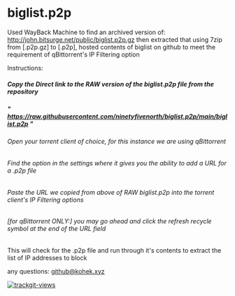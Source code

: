# biglist.p2p
Used WayBack Machine to find an archived version of: http://john.bitsurge.net/public/biglist.p2p.gz then extracted that using 7zip from [.p2p.gz] to [.p2p], hosted contents of biglist on github to meet the requirement of qBittorrent's IP Filtering option

Instructions:
##### Copy the Direct link to the RAW version of the biglist.p2p file from the repository 
##### " https://raw.githubusercontent.com/ninetyfivenorth/biglist.p2p/main/biglist.p2p "
###### Open your torrent client of choice, for this instance we are using qBittorrent
###### Find the option in the settings where it gives you the ability to add a URL for a .p2p file
###### Paste the URL we copied from above of RAW biglist.p2p into the torrent client's IP Filtering options
###### [for qBittorrent ONLY:] you may go ahead and click the refresh recycle symbol at the end of the URL field
 This will check for the .p2p file and run through it's contents to extract the list of IP addresses to block
 
 any questions: github@kohek.xyz


<a href="https://trackgit.com">
<img src="https://us-central1-trackgit-analytics.cloudfunctions.net/token/ping/lhu0wvum7myyfsl3m5yl" alt="trackgit-views" />
</a>
